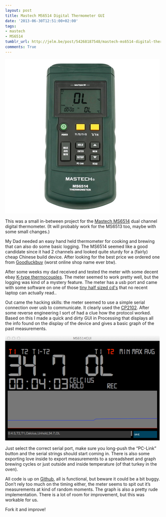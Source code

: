 ```yaml
---
layout: post
title: Mastech MS6514 Digital Thermometer GUI
date: '2013-06-30T12:51:00+02:00'
tags:
- mastech
- MS6514
tumblr_url: http://jelm.be/post/54268187548/mastech-ms6514-digital-thermometer-gui
comments: True
---
```

![MS6514](/images/2013-06-30-mastech-ms6514-digital-thermometer-gui-1.jpg)

This was a small in-between project for the [Mastech MS6514](http://www.p-mastech.com/index.php?page=shop.product_details&flypage=flypage.tpl&product_id=150&category_id=18&option=com_virtuemart&Itemid=29&vmcchk=1&Itemid=29) dual channel digital thermometer. (It will probably work for the MS6513 too, maybe with some small changes.)

<!--more-->

My Dad needed an easy hand held thermometer for cooking and brewing that can also do some basic logging. The MS6514 seemed like a good candidate since it had 2 channels and looked quite sturdy for a (fairly) cheap Chinese build device. After looking for the best price we ordered one from [Goodluckbuy](http://www.goodluckbuy.com/) (worst online shop name ever btw).

After some weeks my dad received and tested the meter with some decent ebay [K-type thermocouples](http://en.wikipedia.org/wiki/Thermocouple). The meter seemed to work pretty well, but the logging was kind of a mystery feature. The meter has a usb port and came with some software on one of those [tiny half sized cd's](https://en.wikipedia.org/wiki/Mini_CD) that no recent laptop can actually read..

Out came the hacking skills: the meter seemed to use a simple serial connection over usb to communicate. It clearly used the [CP2102](http://www.silabs.com/products/interface/usbtouart/Pages/usb-to-uart-bridge.aspx). After some reverse engineering I sort of had a clue how the protocol worked. Based on this I made a quick and dirty GUI in Processing that displays all the info found on the display of the device and gives a basic graph of the past measurements.

![MS6514](/images/2013-06-30-mastech-ms6514-digital-thermometer-gui-2.png)

Just select the correct serial port, make sure you long-push the “PC-Link” button and the serial strings should start coming in. There is also some exporting love inside to export measurements to a spreadsheet and graph brewing cycles or just outside and inside temperature (of that turkey in the oven).

All code is up on [Github](https://github.com/JelmerT/MS6514GUI), all is functional, but beware it could be a bit buggy. Don’t rely too much on the timing either, the meter seems to spit out it’s measurements at kind of random moments. The graph is also a pretty rude implementation. There is a lot of room for improvement, but this was workable for us.

Fork it and improve!
